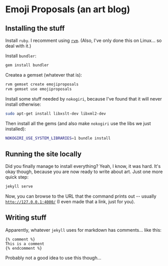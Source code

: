 # Emoji Proposals (an art blog)

## Installing the stuff

Install `ruby`. I recomment using [`rvm`](https://rvm.io/). (Also, I've only done this on Linux... so deal with it.)

Install `bundler`:

```bash
gem install bundler
```

Createa a gemset (whatever that is):

```bash
rvm gemset create emojiproposals
rvm gemset use emojiproposals
```

Install some stuff needed by `nokogiri`, because I've found that it will never install otherwise:

```bash
sudo apt-get install libxslt-dev libxml2-dev
```

Then install all the gems (and also make `nokogiri` use the libs we just installed):

```bash
NOKOGIRI_USE_SYSTEM_LIBRARIES=1 bundle install
```

## Running the site locally

Did you finally manage to install everything? Yeah, I know, it was hard. It's okay though, because you are now ready to write about art. Just one more quick step:

```bash
jekyll serve
```

Now, you can browse to the URL that the command prints out -- usually [`http://127.0.0.1:4000/`](http://127.0.0.1:4000/) (I even made that a link, just for you).

## Writing stuff

Apparently, whatever `jekyll` uses for markdown has comments... like this:

```
{% comment %}
This is a comment
{% endcomment %}
```

Probably not a good idea to use this though...
